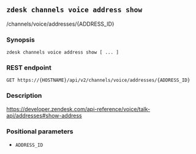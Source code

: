 ## `zdesk channels voice address show`

/channels/voice/addresses/{ADDRESS_ID}

### Synopsis

    zdesk channels voice address show [ ... ]

### REST endpoint

    GET https://{HOSTNAME}/api/v2/channels/voice/addresses/{ADDRESS_ID}

### Description

https://developer.zendesk.com/api-reference/voice/talk-api/addresses#show-address

### Positional parameters

* `ADDRESS_ID`

